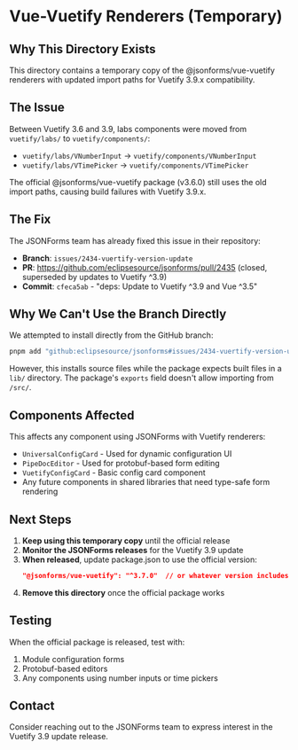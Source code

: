 # Vue-Vuetify Renderers (Temporary)

## Why This Directory Exists

This directory contains a temporary copy of the @jsonforms/vue-vuetify renderers with updated import paths for Vuetify 3.9.x compatibility.

## The Issue

Between Vuetify 3.6 and 3.9, labs components were moved from `vuetify/labs/` to `vuetify/components/`:
- `vuetify/labs/VNumberInput` → `vuetify/components/VNumberInput`
- `vuetify/labs/VTimePicker` → `vuetify/components/VTimePicker`

The official @jsonforms/vue-vuetify package (v3.6.0) still uses the old import paths, causing build failures with Vuetify 3.9.x.

## The Fix

The JSONForms team has already fixed this issue in their repository:
- **Branch**: `issues/2434-vuertify-version-update`
- **PR**: https://github.com/eclipsesource/jsonforms/pull/2435 (closed, superseded by updates to Vuetify ^3.9)
- **Commit**: `cfeca5ab` - "deps: Update to Vuetify ^3.9 and Vue ^3.5"

## Why We Can't Use the Branch Directly

We attempted to install directly from the GitHub branch:
```bash
pnpm add "github:eclipsesource/jsonforms#issues/2434-vuertify-version-update&path:/packages/vue-vuetify"
```

However, this installs source files while the package expects built files in a `lib/` directory. The package's `exports` field doesn't allow importing from `/src/`.

## Components Affected

This affects any component using JSONForms with Vuetify renderers:
- `UniversalConfigCard` - Used for dynamic configuration UI
- `PipeDocEditor` - Used for protobuf-based form editing
- `VuetifyConfigCard` - Basic config card component
- Any future components in shared libraries that need type-safe form rendering

## Next Steps

1. **Keep using this temporary copy** until the official release
2. **Monitor the JSONForms releases** for the Vuetify 3.9 update
3. **When released**, update package.json to use the official version:
   ```json
   "@jsonforms/vue-vuetify": "^3.7.0"  // or whatever version includes the fix
   ```
4. **Remove this directory** once the official package works

## Testing

When the official package is released, test with:
1. Module configuration forms
2. Protobuf-based editors
3. Any components using number inputs or time pickers

## Contact

Consider reaching out to the JSONForms team to express interest in the Vuetify 3.9 update release.